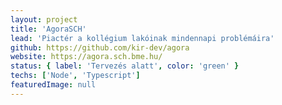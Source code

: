 ```yaml
---
layout: project
title: 'AgoraSCH'
lead: 'Piactér a kollégium lakóinak mindennapi problémáira'
github: https://github.com/kir-dev/agora
website: https://agora.sch.bme.hu/
status: { label: 'Tervezés alatt', color: 'green' }
techs: ['Node', 'Typescript']
featuredImage: null
---
```

